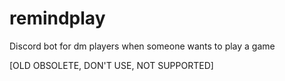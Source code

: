 # remindplay
Discord bot for dm players when someone wants to play a game

[OLD OBSOLETE, DON'T USE, NOT SUPPORTED]
